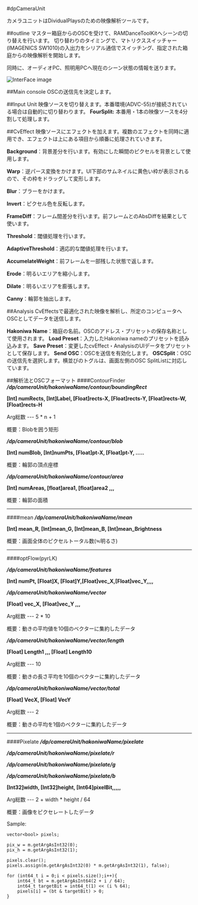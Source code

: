#dpCameraUnit

カメラユニットはDividualPlaysのための映像解析ツールです。

##outline
マスター箱庭からのOSCを受けて、RAMDanceToolKitへシーンの切り替えを行います。
切り替わりのタイミングで、マトリクススイッチャー(IMAGENICS SW1010)の入出力をシリアル通信でスイッチング、指定された箱庭からの映像解析を開始します。

同時に、オーディオPC、照明用PCへ現在のシーン状態の情報を送ります。

![InterFace image](/image/cameraUnit_IF.png)

##Main console
OSCの送信先を決定します。

##Input Unit
映像ソースを切り替えます。本番環境(ADVC-55)が接続されている場合は自動的に切り替わります。
**FourSplit:** 本番用・1本の映像ソースを4分割して処理します。

##CvEffect
映像ソースにエフェクトを加えます。複数のエフェクトを同時に適用でき、エフェクトは上にある項目から順番に処理されていきます。

**Background**：背景差分を行います。有効にした瞬間のピクセルを背景として使用します。

**Warp**：逆パース変換をかけます。UI下部のサムネイルに黄色い枠が表示されるので、その枠をドラッグして変形します。

**Blur**：ブラーをかけます。

**Invert**：ピクセル色を反転します。

**FrameDiff**：フレーム間差分を行います。前フレームとのAbsDiffを結果として使います。

**Threshold**：閾値処理を行います。

**AdaptiveThreshold**：適応的な閾値処理を行います。

**AccumelateWeight**：前フレームを一部残した状態で返します。

**Erode**：明るいエリアを縮小します。

**Dilate**：明るいエリアを膨張します。

**Canny**：輪郭を抽出します。


##Analysis
CvEffectsで最適化された映像を解析し、所定のコンピュータへOSCとしてデータを送信します。

**Hakoniwa Name**：箱庭の名前。OSCのアドレス・プリセットの保存名称として使用されます。
**Load Preset**：入力したHakoniwa nameのプリセットを読み込みます。
**Save Preset**：変更したcvEffect・AnalysisのUIデータをプリセットとして保存します。
**Send OSC**：OSCを送信を有効化します。
**OSCSplit**：OSCの送信先を選択します。横並びのトグルは、画面左側のOSC SplitListに対応しています。

##解析法とOSCフォーマット
####ContourFinder
***/dp/cameraUnit/hakoniwaName/contour/boundingRect***

**[Int] numRects, [Int]Label, [Float]rects-X, [Float]rects-Y, [Float]rects-W, [Float]rects-H**

Arg総数 --- 5 * n + 1

概要：Blobを囲う矩形

***/dp/cameraUnit/hakoniwaName/contour/blob***

**[Int] numBlob, [Int]numPts, [Float]pt-X, [Float]pt-Y, .....**

概要：輪郭の頂点座標

***/dp/cameraUnit/hakoniwaName/contour/area***

**[Int] numAreas, [float]area1, [float]area2 ,,,**

概要：輪郭の面積

---
####mean
***/dp/cameraUnit/hakoniwaName/mean***

**[Int] mean_R, [Int]mean_G, [Int]mean_B, [Int]mean_Brightness**

概要：画面全体のピクセルトータル数(≒明るさ)

---
####optFlow(pyrLK)

***/dp/cameraUnit/hakoniwaName/features***

**[Int] numPt, [Float]X, [Float]Y,[Float]vec_X,[Float]vec_Y,,,,**

***/dp/cameraUnit/hakoniwaName/vector***

**[Float] vec_X, [Float]vec_Y ,,,**

Arg総数 --- 2 * 10

概要：動きの平均値を10個のベクターに集約したデータ

***/dp/cameraUnit/hakoniwaName/vector/length***

**[Float] Length1 ,,, [Float] Length10**

Arg総数 --- 10

概要：動きの長さ平均を10個のベクターに集約したデータ

***/dp/cameraUnit/hakoniwaName/vector/total***

**[Float] VecX, [Float] VecY**

Arg総数 --- 2

概要：動きの平均を1個のベクターに集約したデータ

---
####Pixelate
***/dp/cameraUnit/hakoniwaName/pixelate***

***/dp/cameraUnit/hakoniwaName/pixelate/r***

***/dp/cameraUnit/hakoniwaName/pixelate/g***

***/dp/cameraUnit/hakoniwaName/pixelate/b***

**[Int32]width, [Int32]height, [Int64]pixelBit,,,,,**

Arg総数 --- 2 + width * height / 64

概要：画像をピクセレートしたデータ

Sample:

	vector<bool> pixels;

	pix_w = m.getArgAsInt32(0);
	pix_h = m.getArgAsInt32(1);

	pixels.clear();
	pixels.assign(m.getArgAsInt32(0) * m.getArgAsInt32(1), false);

	for (int64_t i = 0;i < pixels.size();i++){
		int64_t bt = m.getArgAsInt64(2 + i / 64);
		int64_t targetBit = int64_t(1) << (i % 64);
		pixels[i] = (bt & targetBit) > 0;
	}
